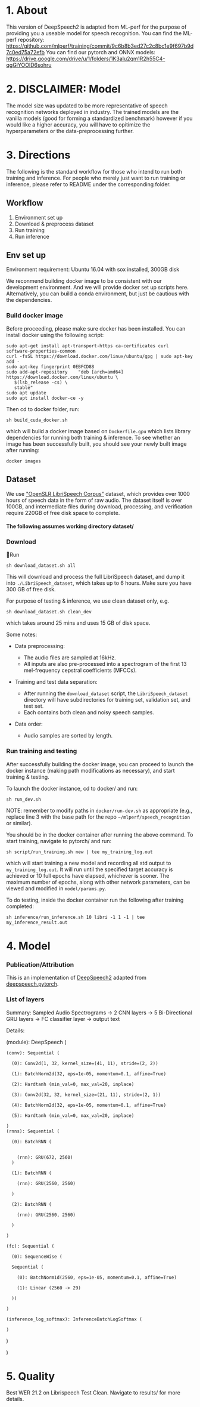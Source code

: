 # 1. About
This version of DeepSpeech2 is adapted from ML-perf for the purpose of providing you a useable model for speech recognition.
You can find the ML-perf repository: https://github.com/mlperf/training/commit/9c6b8b3ed27c2c8bc1e9f697b9d7c0ed75a72efb
You can find our pytorch and ONNX models: https://drive.google.com/drive/u/1/folders/1K3aIu2qm1R2h55C4-qgGlYOOID6sohru

# 2. DISCLAIMER: Model

The model size was updated to be more representative of speech recognition networks deployed in industry.
The trained models are the vanilla models (good for forming a standardized benchmark) however if you would like a higher accuracy, you will have to opitimize the hyperparameters or the data-preprocessing further.

# 3. Directions
The following is the standard workflow for those who intend to run both training and inference. For people who merely just want to run training or inference, please refer to README under the corresponding folder.

## Workflow
1. Environment set up
2. Download & preprocess dataset
3. Run training
4. Run inference

## Env set up
Environment requirement: Ubuntu 16.04 with sox installed, 300GB disk  

We reconmend building docker image to be consistent with our development environment. And we will provide docker set up scripts here. Alternatively, you can build a conda environment, but just be cautious with the dependencies.  

### Build docker image

Before proceeding, please make sure docker has been installed. You can install docker using the following script:
```
sudo apt-get install apt-transport-https ca-certificates curl software-properties-common
curl -fsSL https://download.docker.com/linux/ubuntu/gpg | sudo apt-key add -
sudo apt-key fingerprint 0EBFCD88
sudo add-apt-repository    "deb [arch=amd64] https://download.docker.com/linux/ubuntu \
   $(lsb_release -cs) \
   stable"
sudo apt update
sudo apt install docker-ce -y
```

Then cd to docker folder, run:

```
sh build_cuda_docker.sh
```
which will build a docker image based on `Dockerfile.gpu` which lists library dependencies for running both training & inference. To see whether an image has been successfully built, you should see your newly built image after running:
```
docker images
```
	
## Dataset

We use ["OpenSLR LibriSpeech Corpus"](http://www.openslr.org/12/) dataset, which provides over 1000 hours of speech data in the form of raw audio. The dataset itself is over 100GB, and intermediate files during download, processing, and verification require 220GB of free disk space to complete.

#### The following assumes working directory dataset/

### Download
Run
```
sh download_dataset.sh all
```
This will download and process the full LibriSpeech dataset, and dump it into `./LibriSpeech_dataset`, which takes up to 6 hours. Make sure you have 300 GB of free disk.  

For purpose of testing & inference, we use clean dataset only, e.g.
```
sh download_dataset.sh clean_dev
```
which takes around 25 mins and uses 15 GB of disk space.  

Some notes:	
  - Data preprocessing:
    - The audio files are sampled at 16kHz.
    - All inputs are also pre-processed into a spectrogram of the first 13 mel-frequency cepstral coefficients (MFCCs).
	
  - Training and test data separation:
    - After running the `download_dataset` script, the `LibriSpeech_dataset` directory will have subdirectories for training set, validation set, and test set.
    - Each contains both clean and noisy speech samples.
	
  - Data order:
    - Audio samples are sorted by length.

### Run training and testing
After successfully building the docker image, you can proceed to launch the docker instance (making path modifications as necessary), and start training & testing.

To launch the docker instance, cd to docker/ and run:
```
sh run_dev.sh
```

NOTE: remember to modify paths in `docker/run-dev.sh` as appropriate (e.g., replace line 3 with the base path for the repo `~/mlperf/speech_recognition` or similar).

You should be in the docker container after running the above command. To start training, navigate to pytorch/ and run:

```
sh script/run_training.sh new | tee my_training_log.out
```

which will start training a new model and recording all std output to `my_training_log.out`. It will run until the specified target accuracy is achieved or 10 full epochs have elapsed, whichever is sooner. The maximum number of epochs, along with other network parameters, can be viewed and modified in `model/params.py`. 

To do testing, inside the docker container run the following after training completed:

```
sh inference/run_inference.sh 10 libri -1 1 -1 | tee my_inference_result.out
```

# 4. Model
### Publication/Attribution
This is an implementation of [DeepSpeech2](https://arxiv.org/pdf/1512.02595.pdf) adapted from [deepspeech.pytorch](https://github.com/SeanNaren/deepspeech.pytorch).
### List of layers
Summary: Sampled Audio Spectrograms -> 2 CNN layers -> 5 Bi-Directional GRU layers -> FC classifier layer -> output text

Details:

  (module): DeepSpeech (

    (conv): Sequential (

      (0): Conv2d(1, 32, kernel_size=(41, 11), stride=(2, 2))

      (1): BatchNorm2d(32, eps=1e-05, momentum=0.1, affine=True)

      (2): Hardtanh (min_val=0, max_val=20, inplace)

      (3): Conv2d(32, 32, kernel_size=(21, 11), stride=(2, 1))

      (4): BatchNorm2d(32, eps=1e-05, momentum=0.1, affine=True)

      (5): Hardtanh (min_val=0, max_val=20, inplace)

    )
    (rnns): Sequential (

      (0): BatchRNN (


        (rnn): GRU(672, 2560)
      )

      (1): BatchRNN (

        (rnn): GRU(2560, 2560)

      )

      (2): BatchRNN (

        (rnn): GRU(2560, 2560)

      )

    )

    (fc): Sequential (

      (0): SequenceWise (

      Sequential (

        (0): BatchNorm1d(2560, eps=1e-05, momentum=0.1, affine=True)

        (1): Linear (2560 -> 29)

      ))

    )

    (inference_log_softmax): InferenceBatchLogSoftmax (

    )

  )

)

# 5. Quality
Best WER 21.2 on Librispeech Test Clean.
Navigate to results/ for more details.
